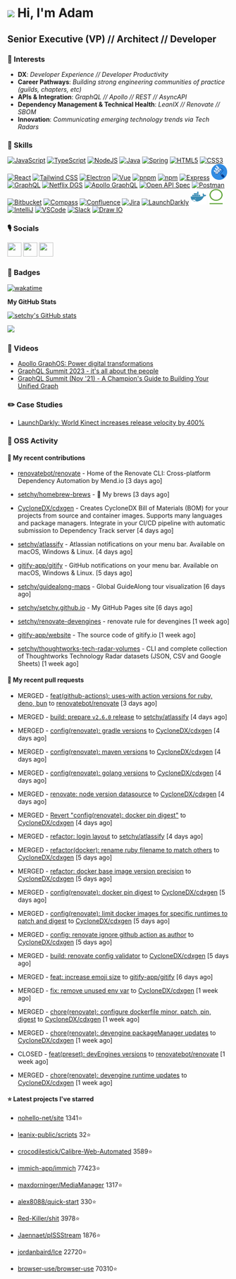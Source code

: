 ![](https://user-images.githubusercontent.com/18350557/176309783-0785949b-9127-417c-8b55-ab5a4333674e.gif) Hi, I'm Adam
============================================================================================================================

Senior Executive (VP) // Architect // Developer
-----------------------------------------------

### 🔭 Interests

- **DX**: *Developer Experience // Developer Productivity*
- **Career Pathways**: *Building strong engineering communities of practice (guilds, chapters, etc)*
- **APIs & Integration**: *GraphQL // Apollo // REST // AsyncAPI*
- **Dependency Management & Technical Health**: *LeanIX // Renovate // SBOM*
- **Innovation**: *Communicating emerging technology trends via Tech Radars*

### 💪 Skills

<p align="left">
  <a href="https://developer.mozilla.org/en-US/docs/Web/JavaScript" target="_blank" rel="noreferrer"><img src="https://raw.githubusercontent.com/danielcranney/readme-generator/main/public/icons/skills/javascript-colored.svg" width="36" height="36" alt="JavaScript" /></a>
  <a href="https://www.typescriptlang.org/" target="_blank" rel="noreferrer"><img src="https://raw.githubusercontent.com/danielcranney/readme-generator/main/public/icons/skills/typescript-colored.svg" width="36" height="36" alt="TypeScript" /></a>
  <a href="https://nodejs.org/en/" target="_blank" rel="noreferrer"><img src="https://raw.githubusercontent.com/danielcranney/readme-generator/main/public/icons/skills/nodejs-colored.svg" width="36" height="36" alt="NodeJS" /></a>
  <a href="https://www.oracle.com/java/" target="_blank" rel="noreferrer"><img src="https://raw.githubusercontent.com/danielcranney/readme-generator/main/public/icons/skills/java-colored.svg" width="36" height="36" alt="Java" /></a>
  <a href="https://spring.io/" target="_blank" rel="noreferrer"><img src="https://cdn.worldvectorlogo.com/logos/spring-3.svg" width="36" height="36" alt="Spring" /></a> 
  <a href="https://developer.mozilla.org/en-US/docs/Glossary/HTML5" target="_blank" rel="noreferrer"><img src="https://raw.githubusercontent.com/danielcranney/readme-generator/main/public/icons/skills/html5-colored.svg" width="36" height="36" alt="HTML5" /></a>
  <a href="https://www.w3.org/TR/CSS/#css" target="_blank" rel="noreferrer"><img src="https://raw.githubusercontent.com/danielcranney/readme-generator/main/public/icons/skills/css3-colored.svg" width="36" height="36" alt="CSS3" /></a>
  <a href="https://react.dev/" target="_blank" rel="noreferrer"><img src="https://cdn.worldvectorlogo.com/logos/react-2.svg" width="36" height="36" alt="React" /></a>
  <a href="https://tailwindcss.com/" target="_blank" rel="noreferrer"><img src="https://cdn.worldvectorlogo.com/logos/tailwind-css-2.svg" width="36" height="36" alt="Tailwind CSS" /></a>
  <a href="https://www.electronjs.org/" target="_blank" rel="noreferrer"><img src="https://cdn.worldvectorlogo.com/logos/electron-1.svg" width="36" height="36" alt="Electron" /></a>
  <a href="https://vuejs.org/" target="_blank" rel="noreferrer"><img src="https://cdn.worldvectorlogo.com/logos/vue-9.svg" width="36" height="36" alt="Vue" /></a>
  <a href="https://pnpm.io/" target="_blank" rel="noreferrer"><img src="https://encrypted-tbn0.gstatic.com/images?q=tbn:ANd9GcSGcwBnoTNg212cvEclMX-_qRw_P-_odFp3aafVal77Hg&s" width="36" height="36" alt="pnpm" /></a>
  <a href="https://www.npmjs.com/" target="_blank" rel="noreferrer"><img src="https://cdn.worldvectorlogo.com/logos/npm-square-red-1.svg" width="36" height="36" alt="npm" /></a>
  <a href="https://expressjs.com/" target="_blank" rel="noreferrer"><img src="https://raw.githubusercontent.com/danielcranney/readme-generator/main/public/icons/skills/express-colored.svg" width="36" height="36" alt="Express" /></a>
  <a href="https://docs.renovatebot.com/" target="_blank" rel="noreferrer"><img src="https://raw.githubusercontent.com/renovatebot/renovate/refs/heads/main/docs/usage/assets/images/logo.png" width="36" height="36" alt="Renovate" /></a>
  <a href="https://graphql.org/" target="_blank" rel="noreferrer"><img src="https://raw.githubusercontent.com/danielcranney/readme-generator/main/public/icons/skills/graphql-colored.svg" width="36" height="36" alt="GraphQL" /></a>
  <a href="https://netflix.github.io/dgs/" target="_blank" rel="noreferrer"><img src="https://raw.githubusercontent.com/Netflix/dgs/main/docs/images/dgs-framework-brand/Icon/dgs-icon--blue.svg" width="36" height="36" alt="Netflix DGS" /></a>
  <a href="https://apollographql.com/" target="_blank" rel="noreferrer"><img src="https://cdn.worldvectorlogo.com/logos/apollo-graphql-compact.svg" width="36" height="36" alt="Apollo GraphQL" /></a>
  <a href="https://swagger.io/specification/" target="_blank" rel="noreferrer"><img src="https://cdn.worldvectorlogo.com/logos/openapi-1.svg" width="36" height="36" alt="Open API Spec" /></a>
  <a href="https://www.postman.com//" target="_blank" rel="noreferrer"><img src="https://cdn.worldvectorlogo.com/logos/postman.svg" width="36" height="36" alt="Postman" /></a>
  <a href="https://www.atlassian.com/software/bitbucket" target="_blank" rel="noreferrer"><img src="https://cdn.worldvectorlogo.com/logos/bitbucket-icon.svg" width="36" height="36" alt="Bitbucket" /></a>
  <a href="https://www.atlassian.com/software/compass" target="_blank" rel="noreferrer"><img src="https://cdn.worldvectorlogo.com/logos/atlassian-compass-1.svg" width="36" height="36" alt="Compass" /></a>
  <a href="https://www.atlassian.com/software/confluence" target="_blank" rel="noreferrer"><img src="https://cdn.worldvectorlogo.com/logos/confluence-1.svg" width="36" height="36" alt="Confluence" /></a>
  <a href="https://www.atlassian.com/software/jira" target="_blank" rel="noreferrer"><img src="https://cdn.worldvectorlogo.com/logos/jira-1.svg" width="36" height="36" alt="Jira" /></a>
  <a href="https://launchdarkly.com/" target="_blank" rel="noreferrer"><img src="https://cdn.worldvectorlogo.com/logos/launchdarkly-2.svg" width="36" height="36" alt="LaunchDarkly" /></a>
  <a href="https://docker.com/" target="_blank" rel="noreferrer"><img src="https://raw.githubusercontent.com/nx211/homer-icons/master/png/docker.png" width="36" height="36" alt="Docker" /></a>
  <a href="https://jfrog.com/artifactory/" target="_blank" rel="noreferrer"><img src="https://raw.githubusercontent.com/nx211/homer-icons/master/png/artifactory.png" width="36" height="36" alt="Artifactory" /></a>
  <a href="https://www.jetbrains.com/idea/" target="_blank" rel="noreferrer"><img src="https://cdn.worldvectorlogo.com/logos/intellij-idea-1.svg" width="36" height="36" alt="IntelliJ" /></a>
  <a href="https://code.visualstudio.com/" target="_blank" rel="noreferrer"><img src="https://cdn.worldvectorlogo.com/logos/visual-studio-code-1.svg" width="36" height="36" alt="VSCode" /></a>
  <a href="https://slack.com/" target="_blank" rel="noreferrer"><img src="https://cdn.worldvectorlogo.com/logos/slack-new-logo.svg" width="36" height="36" alt="Slack" /></a>
  <a href="https://drawio-app.com/" target="_blank" rel="noreferrer"><img src="https://cdn.worldvectorlogo.com/logos/draw-io.svg" width="36" height="36" alt="Draw IO" /></a>
</p>

                      

### 🎙️ Socials
                  
<p align="left">
  <a href="https://www.github.com/setchy" target="_blank" rel="noreferrer"><img src="https://raw.githubusercontent.com/danielcranney/readme-generator/main/public/icons/socials/github.svg" width="32" height="32" /></a>
  <a href="https://www.linkedin.com/in/adamsetch" target="_blank" rel="noreferrer"><img src="https://raw.githubusercontent.com/danielcranney/readme-generator/main/public/icons/socials/linkedin.svg" width="32" height="32" /></a>
  <a href="https://www.twitter.com/setchy87" target="_blank" rel="noreferrer"><img src="https://raw.githubusercontent.com/danielcranney/readme-generator/main/public/icons/socials/twitter.svg" width="32" height="32" /></a>
</p>

### 📛 Badges

[![wakatime](https://wakatime.com/badge/user/2b948ae2-4be1-4020-8a57-7de60b53fe1d.svg)](https://wakatime.com/@2b948ae2-4be1-4020-8a57-7de60b53fe1d)

<b>My GitHub Stats</b>

<a href="http://www.github.com/setchy"><img src="https://github-readme-stats.vercel.app/api?username=setchy&show_icons=true&hide=&count_private=true&title_color=0891b2&text_color=ffffff&icon_color=0891b2&bg_color=1c1917&hide_border=true&show_icons=true" alt="setchy's GitHub stats" /></a>

<a href="http://www.github.com/setchy"><img src="https://github-readme-streak-stats.herokuapp.com/?user=setchy&stroke=ffffff&background=1c1917&ring=0891b2&fire=0891b2&currStreakNum=ffffff&currStreakLabel=0891b2&sideNums=ffffff&sideLabels=ffffff&dates=ffffff&hide_border=true" /></a>

### 📼 Videos

- [Apollo GraphOS: Power digital transformations](https://www.apollographql.com/enterprise?wvideo=4fu2lsjssc)
- [GraphQL Summit 2023 - it's all about the people](https://www.youtube.com/watch?v=090IWEcHbJc)
- [GraphQL Summit (Nov '21) - A Champion's Guide to Building Your Unified Graph](https://www.apollographql.com/events/roundtable/graphql-summit-november-2021/a-champions-guide-to-building-your-unified-graph)

### ✏️ Case Studies

- [LaunchDarkly: World Kinect increases release velocity by 400%](https://launchdarkly.com/case-studies/world-kinect/)

### 🎯 OSS Activity
#### 🚀 My recent contributions



- [renovatebot/renovate](https://github.com/renovatebot/renovate) - Home of the Renovate CLI: Cross-platform Dependency Automation by Mend.io [3 days ago]

- [setchy/homebrew-brews](https://github.com/setchy/homebrew-brews) - 🍻 My brews [3 days ago]

- [CycloneDX/cdxgen](https://github.com/CycloneDX/cdxgen) - Creates CycloneDX Bill of Materials (BOM) for your projects from source and container images. Supports many languages and package managers. Integrate in your CI/CD pipeline with automatic submission to Dependency Track server [4 days ago]

- [setchy/atlassify](https://github.com/setchy/atlassify) - Atlassian notifications on your menu bar. Available on macOS, Windows &amp; Linux.  [4 days ago]

- [gitify-app/gitify](https://github.com/gitify-app/gitify) - GitHub notifications on your menu bar. Available on macOS, Windows &amp; Linux. [5 days ago]

- [setchy/guidealong-maps](https://github.com/setchy/guidealong-maps) - Global GuideAlong tour visualization [6 days ago]

- [setchy/setchy.github.io](https://github.com/setchy/setchy.github.io) - My GitHub Pages site [6 days ago]

- [setchy/renovate-devengines](https://github.com/setchy/renovate-devengines) - renovate rule for devengines [1 week ago]

- [gitify-app/website](https://github.com/gitify-app/website) - The source code of gitify.io [1 week ago]

- [setchy/thoughtworks-tech-radar-volumes](https://github.com/setchy/thoughtworks-tech-radar-volumes) - CLI and complete collection of Thoughtworks Technology Radar datasets (JSON, CSV and Google Sheets) [1 week ago]

#### 🎉 My recent pull requests



- MERGED - [feat(github-actions): uses-with action versions for ruby, deno, bun](https://github.com/renovatebot/renovate/pull/38132) to [renovatebot/renovate](https://github.com/renovatebot/renovate) [3 days ago]

- MERGED - [build: prepare `v2.6.0` release](https://github.com/setchy/atlassify/pull/1587) to [setchy/atlassify](https://github.com/setchy/atlassify) [4 days ago]

- MERGED - [config(renovate): gradle versions](https://github.com/CycloneDX/cdxgen/pull/2350) to [CycloneDX/cdxgen](https://github.com/CycloneDX/cdxgen) [4 days ago]

- MERGED - [config(renovate): maven versions](https://github.com/CycloneDX/cdxgen/pull/2349) to [CycloneDX/cdxgen](https://github.com/CycloneDX/cdxgen) [4 days ago]

- MERGED - [config(renovate): golang versions](https://github.com/CycloneDX/cdxgen/pull/2347) to [CycloneDX/cdxgen](https://github.com/CycloneDX/cdxgen) [4 days ago]

- MERGED - [renovate: node version datasource](https://github.com/CycloneDX/cdxgen/pull/2345) to [CycloneDX/cdxgen](https://github.com/CycloneDX/cdxgen) [4 days ago]

- MERGED - [Revert &#34;config(renovate): docker pin digest&#34;](https://github.com/CycloneDX/cdxgen/pull/2344) to [CycloneDX/cdxgen](https://github.com/CycloneDX/cdxgen) [4 days ago]

- MERGED - [refactor: login layout](https://github.com/setchy/atlassify/pull/1586) to [setchy/atlassify](https://github.com/setchy/atlassify) [4 days ago]

- MERGED - [refactor(docker): rename ruby filename to match others](https://github.com/CycloneDX/cdxgen/pull/2343) to [CycloneDX/cdxgen](https://github.com/CycloneDX/cdxgen) [5 days ago]

- MERGED - [refactor: docker base image version precision](https://github.com/CycloneDX/cdxgen/pull/2331) to [CycloneDX/cdxgen](https://github.com/CycloneDX/cdxgen) [5 days ago]

- MERGED - [config(renovate): docker pin digest](https://github.com/CycloneDX/cdxgen/pull/2330) to [CycloneDX/cdxgen](https://github.com/CycloneDX/cdxgen) [5 days ago]

- MERGED - [config(renovate): limit docker images for specific runtimes to patch and digest](https://github.com/CycloneDX/cdxgen/pull/2329) to [CycloneDX/cdxgen](https://github.com/CycloneDX/cdxgen) [5 days ago]

- MERGED - [config: renovate ignore github action as author](https://github.com/CycloneDX/cdxgen/pull/2324) to [CycloneDX/cdxgen](https://github.com/CycloneDX/cdxgen) [5 days ago]

- MERGED - [build: renovate config validator](https://github.com/CycloneDX/cdxgen/pull/2323) to [CycloneDX/cdxgen](https://github.com/CycloneDX/cdxgen) [5 days ago]

- MERGED - [feat: increase emoji size](https://github.com/gitify-app/gitify/pull/2235) to [gitify-app/gitify](https://github.com/gitify-app/gitify) [6 days ago]

- MERGED - [fix: remove unused env var](https://github.com/CycloneDX/cdxgen/pull/2310) to [CycloneDX/cdxgen](https://github.com/CycloneDX/cdxgen) [1 week ago]

- MERGED - [chore(renovate): configure dockerfile minor, patch, pin, digest](https://github.com/CycloneDX/cdxgen/pull/2309) to [CycloneDX/cdxgen](https://github.com/CycloneDX/cdxgen) [1 week ago]

- MERGED - [chore(renovate): devengine packageManager updates](https://github.com/CycloneDX/cdxgen/pull/2308) to [CycloneDX/cdxgen](https://github.com/CycloneDX/cdxgen) [1 week ago]

- CLOSED - [feat(preset): devEngines versions](https://github.com/renovatebot/renovate/pull/38044) to [renovatebot/renovate](https://github.com/renovatebot/renovate) [1 week ago]

- MERGED - [chore(renovate): devengine runtime updates](https://github.com/CycloneDX/cdxgen/pull/2305) to [CycloneDX/cdxgen](https://github.com/CycloneDX/cdxgen) [1 week ago]

#### ⭐ Latest projects I've starred



- [nohello-net/site](https://github.com/nohello-net/site) 1341⭐

- [leanix-public/scripts](https://github.com/leanix-public/scripts) 32⭐

- [crocodilestick/Calibre-Web-Automated](https://github.com/crocodilestick/Calibre-Web-Automated) 3589⭐

- [immich-app/immich](https://github.com/immich-app/immich) 77423⭐

- [maxdorninger/MediaManager](https://github.com/maxdorninger/MediaManager) 1317⭐

- [alex8088/quick-start](https://github.com/alex8088/quick-start) 330⭐

- [Red-Killer/shit](https://github.com/Red-Killer/shit) 3978⭐

- [Jaennaet/pISSStream](https://github.com/Jaennaet/pISSStream) 1876⭐

- [jordanbaird/Ice](https://github.com/jordanbaird/Ice) 22720⭐

- [browser-use/browser-use](https://github.com/browser-use/browser-use) 70310⭐


